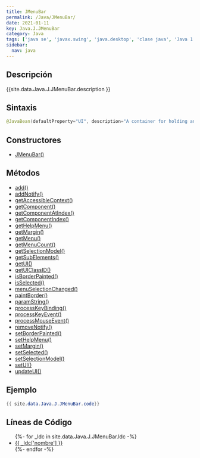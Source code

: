 ```yaml
---
title: JMenuBar
permalink: /Java/JMenuBar/
date: 2021-01-11
key: Java.J.JMenuBar
category: Java
tags: ['java se', 'javax.swing', 'java.desktop', 'clase java', 'Java 1.2']
sidebar: 
  nav: java
---
```


## Descripción
{{site.data.Java.J.JMenuBar.description }}

## Sintaxis
~~~java
@JavaBean(defaultProperty="UI", description="A container for holding and displaying menus.") public class JMenuBar extends JComponent implements Accessible, MenuElement
~~~

## Constructores
* [JMenuBar()](/Java/JMenuBar/JMenuBar/)

## Métodos
* [add()](/Java/JMenuBar/add)
* [addNotify()](/Java/JMenuBar/addNotify)
* [getAccessibleContext()](/Java/JMenuBar/getAccessibleContext)
* [getComponent()](/Java/JMenuBar/getComponent)
* [getComponentAtIndex()](/Java/JMenuBar/getComponentAtIndex)
* [getComponentIndex()](/Java/JMenuBar/getComponentIndex)
* [getHelpMenu()](/Java/JMenuBar/getHelpMenu)
* [getMargin()](/Java/JMenuBar/getMargin)
* [getMenu()](/Java/JMenuBar/getMenu)
* [getMenuCount()](/Java/JMenuBar/getMenuCount)
* [getSelectionModel()](/Java/JMenuBar/getSelectionModel)
* [getSubElements()](/Java/JMenuBar/getSubElements)
* [getUI()](/Java/JMenuBar/getUI)
* [getUIClassID()](/Java/JMenuBar/getUIClassID)
* [isBorderPainted()](/Java/JMenuBar/isBorderPainted)
* [isSelected()](/Java/JMenuBar/isSelected)
* [menuSelectionChanged()](/Java/JMenuBar/menuSelectionChanged)
* [paintBorder()](/Java/JMenuBar/paintBorder)
* [paramString()](/Java/JMenuBar/paramString)
* [processKeyBinding()](/Java/JMenuBar/processKeyBinding)
* [processKeyEvent()](/Java/JMenuBar/processKeyEvent)
* [processMouseEvent()](/Java/JMenuBar/processMouseEvent)
* [removeNotify()](/Java/JMenuBar/removeNotify)
* [setBorderPainted()](/Java/JMenuBar/setBorderPainted)
* [setHelpMenu()](/Java/JMenuBar/setHelpMenu)
* [setMargin()](/Java/JMenuBar/setMargin)
* [setSelected()](/Java/JMenuBar/setSelected)
* [setSelectionModel()](/Java/JMenuBar/setSelectionModel)
* [setUI()](/Java/JMenuBar/setUI)
* [updateUI()](/Java/JMenuBar/updateUI)

## Ejemplo
~~~java
{{ site.data.Java.J.JMenuBar.code}}
~~~

## Líneas de Código
<ul>
{%- for _ldc in site.data.Java.J.JMenuBar.ldc -%}
   <li>
       <a href="{{_ldc['url'] }}">{{ _ldc['nombre'] }}</a>
   </li>
{%- endfor -%}
</ul>
